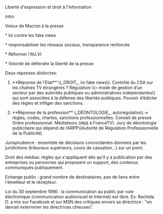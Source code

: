 Liberté d'expression et droit à l'information

intro

Voeux de Macron à la presse

\* loi contre les fake news

\* responsabiliser les réseaux sociaux, transparence renforcée

\* Réformer l'AU.VI

\* Volonté de défendre la liberté de la presse

Deux réponses distinctes:

1. \*\*Réponse de l’Etat\*\* \\(​\_DROIT\_​, loi fake news\\). Contrôle du CSA sur les chaînes TV étrangères ? Régulation \\(= mode de gestion d’un secteur par des autorités publiques ou administratives indépendantes\\) qui sont associées à la défense des libertés publiques. Pouvoir d’édicter des règles et infliger des sanctions.

2. \*\*Réponse de la profession\*\* \(​\_DÉONTOLOGIE\_​, autorégulation\).→ règles, codes, chartes, sanctions professionnelles. Conseil de presse. Ordre professionnel. Médiateurs \(déjà à FranceTV\). Jury de déontologie publicitaire qui dépend de l’ARPP\\(Autorité de Régulation Professionnelle de la Publicité\).



Jurisprudence : ensemble de décisions concordantes données par les juridictions \(tribunaux supérieurs, cours de cassation...\) sur un point.

Droit des médias: règles qui s'appliquent dès qu'il y a publication par des entreprises ou personnes qui proposent un support, des contenus communiqués publiquement.

Echange public : grand nombre de destinataires, pas de liens entre l'émetteur et le récepteur.

Loi du 30 septembre 1986 : la communication au public par voie électronique \(communication audiovisuel et Internet\) est libre. Ex: Rachida D. a mis sur Facebook et sur MSN des critiques envers sa directrice : "on devrait exterminer les directrices chieuses".



